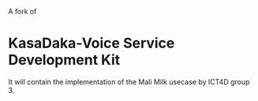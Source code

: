 A fork of
# KasaDaka-Voice Service Development Kit
It will contain the implementation of the Mali Milk usecase by ICT4D group 3.

